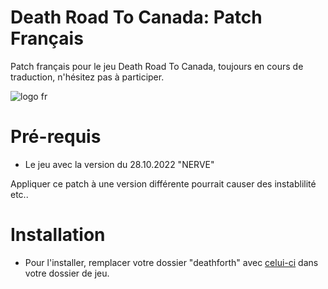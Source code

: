 # Death Road To Canada: Patch Français
Patch français pour le jeu Death Road To Canada, 
toujours en cours de traduction, n'hésitez pas à participer.

![logo fr](https://user-images.githubusercontent.com/56938765/200113672-6e05a726-db3c-4f8d-b30f-8cac1f75341d.png)

# Pré-requis
- Le jeu avec la version du 28.10.2022 "NERVE"

Appliquer ce patch à une version différente pourrait causer des instablilité etc..

# Installation
- Pour l'installer, remplacer votre dossier "deathforth" avec [celui-ci](https://github.com/Limeen/death-road-to-canada-fr/releases/download/Incomplet/deathforth.zip) dans votre dossier de jeu.
